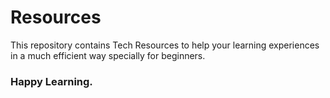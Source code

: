 # Resources
This repository contains Tech Resources to help your learning experiences in a much efficient way specially for beginners. 

### Happy Learning.
